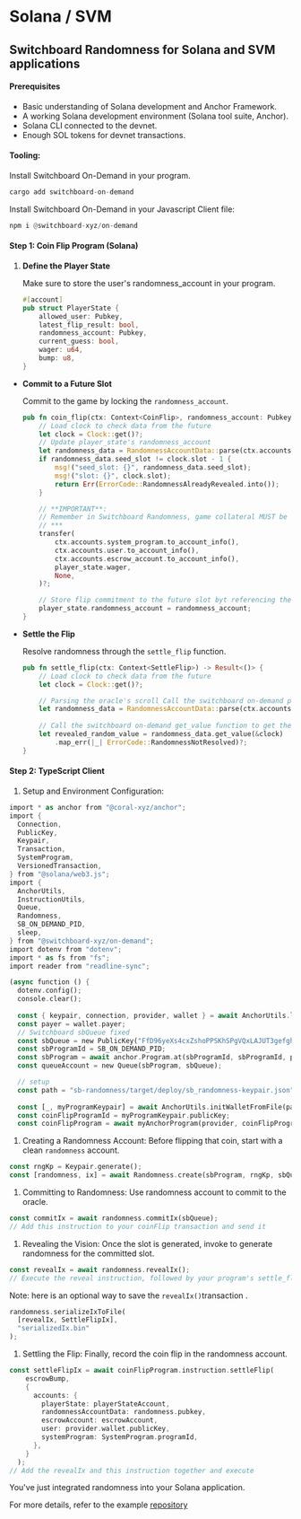 # Solana / SVM

## Switchboard Randomness for Solana and SVM applications

#### Prerequisites

* Basic understanding of Solana development and Anchor Framework.
* A working Solana development environment (Solana tool suite, Anchor).
* Solana CLI connected to the devnet.
* Enough SOL tokens for devnet transactions.

#### Tooling:

Install Switchboard On-Demand in your program.

```rust
cargo add switchboard-on-demand
```

Install Switchboard On-Demand in your Javascript Client file:

```rust
npm i @switchboard-xyz/on-demand
```

#### Step 1: Coin Flip Program (Solana)

1.  **Define the Player State**

    Make sure to store the user's randomness\_account in your program.

    ```rust
    #[account]
    pub struct PlayerState {
        allowed_user: Pubkey,
        latest_flip_result: bool,
        randomness_account: Pubkey,
        current_guess: bool,
        wager: u64,
        bump: u8,
    }
    ```

*   **Commit to a Future Slot**

    Commit to the game by locking the `randomness_account`.

    ```rust
    pub fn coin_flip(ctx: Context<CoinFlip>, randomness_account: Pubkey, guess: bool) -> Result<()> {
        // Load clock to check data from the future        
        let clock = Clock::get()?;
        // Update player_state's randomness_account
        let randomness_data = RandomnessAccountData::parse(ctx.accounts.randomness_account_data.data.borrow()).unwrap();    
        if randomness_data.seed_slot != clock.slot - 1 {
            msg!("seed_slot: {}", randomness_data.seed_slot);
            msg!("slot: {}", clock.slot);
            return Err(ErrorCode::RandomnessAlreadyRevealed.into());
        }

        // **IMPORTANT**:
        // Remember in Switchboard Randomness, game collateral MUST be taken upon randomness request, not on reveal.
        // ***
        transfer(
            ctx.accounts.system_program.to_account_info(),
            ctx.accounts.user.to_account_info(),
            ctx.accounts.escrow_account.to_account_info(),
            player_state.wager,
            None,
        )?;

        // Store flip commitment to the future slot byt referencing the randomness account
        player_state.randomness_account = randomness_account;
    }
    ```
*   **Settle the Flip**

    Resolve randomness through the `settle_flip` function.

    ```rust
    pub fn settle_flip(ctx: Context<SettleFlip>) -> Result<()> {
        // Load clock to check data from the future
        let clock = Clock::get()?;

        // Parsing the oracle's scroll Call the switchboard on-demand parse function to get the randomness data
        let randomness_data = RandomnessAccountData::parse(ctx.accounts.randomness_account_data.data.borrow()).unwrap();
        
        // Call the switchboard on-demand get_value function to get the revealed random value
        let revealed_random_value = randomness_data.get_value(&clock)
            .map_err(|_| ErrorCode::RandomnessNotResolved)?;
    }
    ```

#### Step 2: TypeScript Client

1. Setup and Environment Configuration:

```rust
import * as anchor from "@coral-xyz/anchor";
import {
  Connection,
  PublicKey,
  Keypair,
  Transaction,
  SystemProgram,
  VersionedTransaction,
} from "@solana/web3.js";
import {
  AnchorUtils,
  InstructionUtils,
  Queue,
  Randomness,
  SB_ON_DEMAND_PID,
  sleep,
} from "@switchboard-xyz/on-demand";
import dotenv from "dotenv";
import * as fs from "fs";
import reader from "readline-sync";

(async function () {
  dotenv.config();
  console.clear();
  
  const { keypair, connection, provider, wallet } = await AnchorUtils.loadEnv();
  const payer = wallet.payer;
  // Switchboard sbQueue fixed
  const sbQueue = new PublicKey("FfD96yeXs4cxZshoPPSKhSPgVQxLAJUT3gefgh84m1Di");
  const sbProgramId = SB_ON_DEMAND_PID;
  const sbProgram = await anchor.Program.at(sbProgramId, sbProgramId, provider);
  const queueAccount = new Queue(sbProgram, sbQueue);

  // setup
  const path = "sb-randomness/target/deploy/sb_randomness-keypair.json";
  
  const [_, myProgramKeypair] = await AnchorUtils.initWalletFromFile(path);
  const coinFlipProgramId = myProgramKeypair.publicKey;
  const coinFlipProgram = await myAnchorProgram(provider, coinFlipProgramId);
```

1. Creating a Randomness Account: Before flipping that coin, start with a clean `randomness` account.

```rust
const rngKp = Keypair.generate();
const [randomness, ix] = await Randomness.create(sbProgram, rngKp, sbQueue);
```

1. Committing to Randomness: Use randomness account to commit to the oracle.

```rust
const commitIx = await randomness.commitIx(sbQueue);
// Add this instruction to your coinFlip transaction and send it
```

1. Revealing the Vision: Once the slot is generated, invoke to generate randomness for the committed slot.

```rust
const revealIx = await randomness.revealIx();
// Execute the reveal instruction, followed by your program's settle_flip function
```

Note: here is an optional way to save the `revealIx()`transaction .

```rust
randomness.serializeIxToFile(
  [revealIx, SettleFlipIx],
  "serializedIx.bin"
);
```

1. Settling the Flip: Finally, record the coin flip in the randomness account.

```rust
const settleFlipIx = await coinFlipProgram.instruction.settleFlip(
    escrowBump,
    {
      accounts: {
        playerState: playerStateAccount,
        randomnessAccountData: randomness.pubkey,
        escrowAccount: escrowAccount,
        user: provider.wallet.publicKey,
        systemProgram: SystemProgram.programId,
      },
    }
  );
// Add the revealIx and this instruction together and execute
```

You've just integrated randomness into your Solana application.

For more details, refer to the example [repository](https://github.com/switchboard-xyz/sb-on-demand-examples/tree/main/sb-randomness-on-demand)
